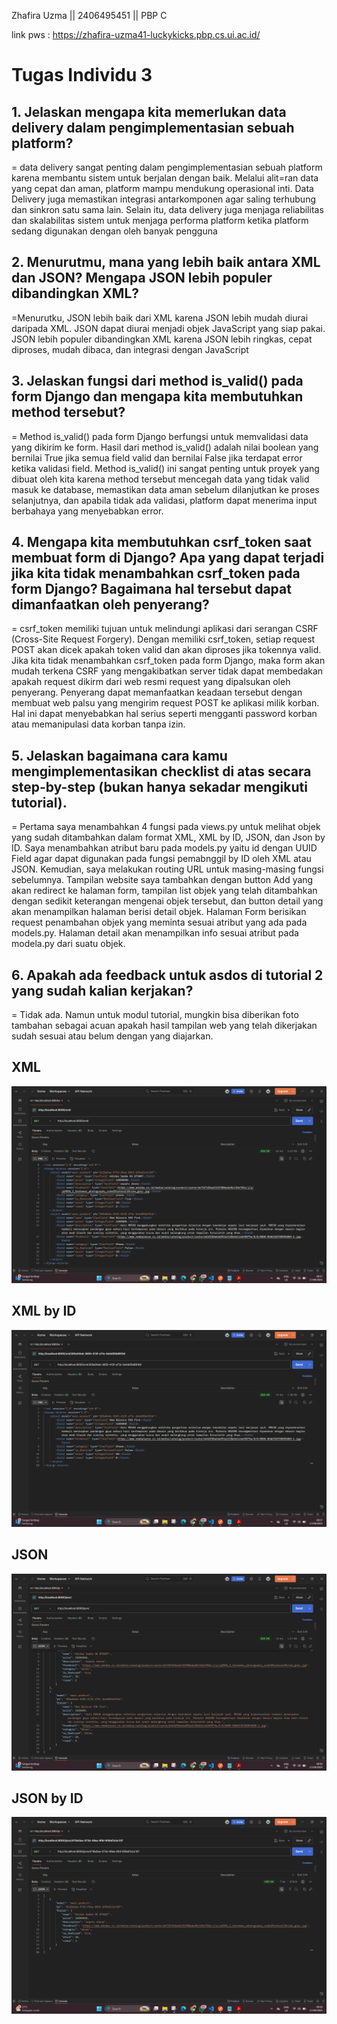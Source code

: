 Zhafira Uzma || 2406495451 || PBP C

link pws : https://zhafira-uzma41-luckykicks.pbp.cs.ui.ac.id/

# **Tugas Individu 3** 

## **1. Jelaskan mengapa kita memerlukan data delivery dalam pengimplementasian sebuah platform?**  
= data delivery sangat penting dalam pengimplementasian sebuah platform karena membantu sistem untuk berjalan dengan baik. Melalui alit=ran data yang cepat dan aman, platform mampu mendukung operasional inti. Data Delivery juga memastikan integrasi antarkomponen agar saling terhubung dan sinkron satu sama lain. Selain itu, data delivery juga menjaga reliabilitas dan skalabilitas sistem untuk menjaga performa platform ketika platform sedang digunakan dengan oleh banyak pengguna   

## **2. Menurutmu, mana yang lebih baik antara XML dan JSON? Mengapa JSON lebih populer dibandingkan XML?**  
=Menurutku, JSON lebih baik dari XML karena JSON lebih mudah diurai daripada XML. JSON dapat diurai menjadi objek JavaScript yang siap pakai. JSON lebih populer dibandingkan XML  karena JSON lebih ringkas, cepat diproses, mudah dibaca, dan integrasi dengan JavaScript  

## **3. Jelaskan fungsi dari method is_valid() pada form Django dan mengapa kita membutuhkan method tersebut?**  
= Method is_valid() pada form Django berfungsi untuk memvalidasi data yang dikirim ke form. Hasil dari method is_valid() adalah nilai boolean yang bernilai True jika semua field valid dan bernilai False jika terdapat error ketika validasi field. Method is_valid() ini sangat penting untuk proyek yang dibuat oleh kita karena method tersebut mencegah data yang tidak valid masuk ke database, memastikan data aman sebelum dilanjutkan ke proses selanjutnya, dan apabila tidak ada validasi, platform dapat menerima input berbahaya yang menyebabkan error.

## **4. Mengapa kita membutuhkan csrf_token saat membuat form di Django? Apa yang dapat terjadi jika kita tidak menambahkan csrf_token pada form Django? Bagaimana hal tersebut dapat dimanfaatkan oleh penyerang?**  
= csrf_token memiliki tujuan untuk melindungi aplikasi dari serangan CSRF (Cross-Site Request Forgery). Dengan memiliki csrf_token, setiap request POST akan dicek apakah token valid dan akan diproses jika tokennya valid. Jika kita tidak menambahkan csrf_token pada form Django, maka form akan mudah terkena CSRF yang mengakibatkan server tidak dapat membedakan apakah request dikirm dari web resmi request yang dipalsukan oleh penyerang. Penyerang dapat memanfaatkan keadaan tersebut dengan membuat web palsu yang mengirim request POST ke aplikasi milik korban. Hal ini dapat menyebabkan hal serius seperti mengganti password korban atau memanipulasi data korban tanpa izin.

## **5. Jelaskan bagaimana cara kamu mengimplementasikan checklist di atas secara step-by-step (bukan hanya sekadar mengikuti tutorial).**  
= Pertama saya menambahkan 4 fungsi pada views.py untuk melihat objek yang sudah ditambahkan dalam format XML, XML by ID, JSON, dan Json by ID. Saya menambahkan atribut baru pada models.py yaitu id dengan UUID Field agar dapat digunakan pada fungsi pemabnggil by ID oleh XML atau JSON. Kemudian, saya melakukan routing URL untuk masing-masing fungsi sebelumnya. Tampilan website saya tambahkan dengan button Add yang akan redirect ke halaman form, tampilan list objek yang telah ditambahkan dengan sedikit keterangan mengenai objek tersebut, dan button detail yang akan menampilkan halaman berisi detail objek. Halaman Form berisikan request penambahan objek yang meminta sesuai atribut yang ada pada models.py. Halaman detail akan menampilkan info sesuai atribut pada modela.py dari suatu objek. 

## **6. Apakah ada feedback untuk asdos di tutorial 2 yang sudah kalian kerjakan?**  
= Tidak ada. Namun untuk modul tutorial, mungkin bisa diberikan foto tambahan sebagai acuan apakah hasil tampilan web yang telah dikerjakan sudah sesuai atau belum dengan yang diajarkan.   

## XML
![Alt Text](XML.png)
## XML by ID
![Alt Text](XML_by_ID.png)
## JSON
![Alt Text](JSON.png)
## JSON by ID
![Alt Text](JSON_by_ID.png)